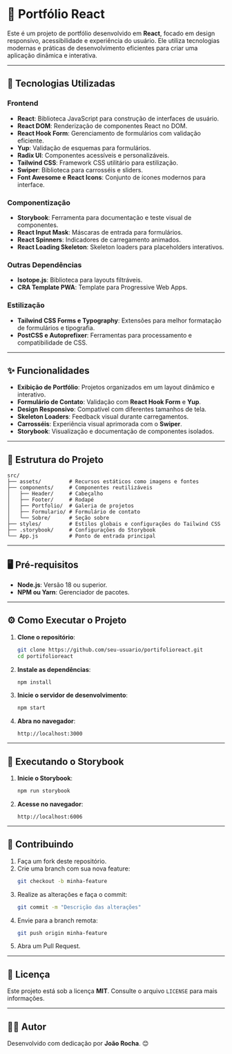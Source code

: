 ﻿# 📂 Portfólio React

Este é um projeto de portfólio desenvolvido em **React**, focado em design responsivo, acessibilidade e experiência do usuário. Ele utiliza tecnologias modernas e práticas de desenvolvimento eficientes para criar uma aplicação dinâmica e interativa.

---

## 🚀 Tecnologias Utilizadas

### **Frontend**
- **React**: Biblioteca JavaScript para construção de interfaces de usuário.
- **React DOM**: Renderização de componentes React no DOM.
- **React Hook Form**: Gerenciamento de formulários com validação eficiente.
- **Yup**: Validação de esquemas para formulários.
- **Radix UI**: Componentes acessíveis e personalizáveis.
- **Tailwind CSS**: Framework CSS utilitário para estilização.
- **Swiper**: Biblioteca para carrosséis e sliders.
- **Font Awesome e React Icons**: Conjunto de ícones modernos para interface.

### **Componentização**
- **Storybook**: Ferramenta para documentação e teste visual de componentes.
- **React Input Mask**: Máscaras de entrada para formulários.
- **React Spinners**: Indicadores de carregamento animados.
- **React Loading Skeleton**: Skeleton loaders para placeholders interativos.

### **Outras Dependências**
- **Isotope.js**: Biblioteca para layouts filtráveis.
- **CRA Template PWA**: Template para Progressive Web Apps.

### **Estilização**
- **Tailwind CSS Forms e Typography**: Extensões para melhor formatação de formulários e tipografia.
- **PostCSS e Autoprefixer**: Ferramentas para processamento e compatibilidade de CSS.

---

## ✨ Funcionalidades

- **Exibição de Portfólio**: Projetos organizados em um layout dinâmico e interativo.
- **Formulário de Contato**: Validação com **React Hook Form** e **Yup**.
- **Design Responsivo**: Compatível com diferentes tamanhos de tela.
- **Skeleton Loaders**: Feedback visual durante carregamentos.
- **Carrosséis**: Experiência visual aprimorada com o **Swiper**.
- **Storybook**: Visualização e documentação de componentes isolados.

---

## 📂 Estrutura do Projeto

```plaintext
src/
├── assets/         # Recursos estáticos como imagens e fontes
├── components/     # Componentes reutilizáveis
│   ├── Header/     # Cabeçalho
│   ├── Footer/     # Rodapé
│   ├── Portfolio/  # Galeria de projetos
│   ├── Formulario/ # Formulário de contato
│   └── Sobre/      # Seção sobre
├── styles/         # Estilos globais e configurações do Tailwind CSS
├── .storybook/     # Configurações do Storybook
└── App.js          # Ponto de entrada principal
```

---

## 🖥️ Pré-requisitos

- **Node.js**: Versão 18 ou superior.
- **NPM ou Yarn**: Gerenciador de pacotes.

---

## ⚙️ Como Executar o Projeto

1. **Clone o repositório**:
   ```bash
   git clone https://github.com/seu-usuario/portifolioreact.git
   cd portifolioreact
   ```

2. **Instale as dependências**:
   ```bash
   npm install
   ```

3. **Inicie o servidor de desenvolvimento**:
   ```bash
   npm start
   ```

4. **Abra no navegador**:
   ```
   http://localhost:3000
   ```

---

## 📖 Executando o Storybook

1. **Inicie o Storybook**:
   ```bash
   npm run storybook
   ```

2. **Acesse no navegador**:
   ```
   http://localhost:6006
   ```

---

## 🧹 Contribuindo

1. Faça um fork deste repositório.
2. Crie uma branch com sua nova feature:
   ```bash
   git checkout -b minha-feature
   ```
3. Realize as alterações e faça o commit:
   ```bash
   git commit -m "Descrição das alterações"
   ```
4. Envie para a branch remota:
   ```bash
   git push origin minha-feature
   ```
5. Abra um Pull Request.

---

## 📄 Licença

Este projeto está sob a licença **MIT**. Consulte o arquivo `LICENSE` para mais informações.

---

## 👨‍💻 Autor

Desenvolvido com dedicação por **João Rocha**. 😊
